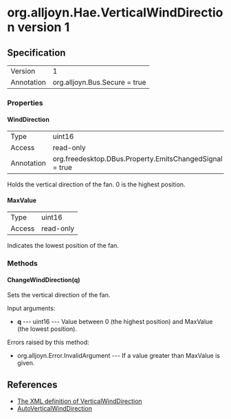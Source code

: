 # org.alljoyn.Hae.VerticalWindDirection version 1

## Specification

|               |                                                             |
|---------------|-------------------------------------------------------------|
| Version       | 1                                                           |
| Annotation    | org.alljoyn.Bus.Secure = true                               |

### Properties

#### WindDirection

|               |                                                             |
|---------------|-------------------------------------------------------------|
| Type          | uint16                                                      |
| Access        | read-only                                                   |
| Annotation    | org.freedesktop.DBus.Property.EmitsChangedSignal = true     |

Holds the vertical direction of the fan.  0 is the highest position.

#### MaxValue

|               |                                                             |
|---------------|-------------------------------------------------------------|
| Type          | uint16                                                      |
| Access        | read-only                                                   |

Indicates the lowest position of the fan.

### Methods

#### ChangeWindDirection(q)

Sets the vertical direction of the fan.

Input arguments:

  * **q** --- uint16 --- Value between 0 (the highest position) and MaxValue (the lowest position).

Errors raised by this method:

 * org.alljoyn.Error.InvalidArgument --- If a value greater than MaxValue is given.

## References

  * [The XML definition of VerticalWindDirection](VerticalWindDirection-v1.xml)
  * [AutoVerticalWindDirection](AutoVerticalWindDirection-v1.md)
